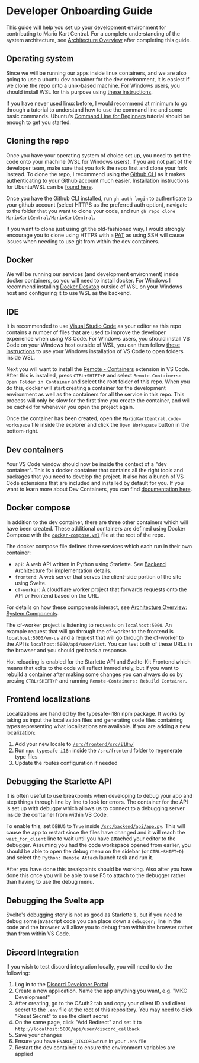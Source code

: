 # Developer Onboarding Guide

This guide will help you set up your development environment for contributing to Mario Kart Central. For a complete understanding of the system architecture, see [Architecture Overview](architecture.md) after completing this guide.

## Operating system
Since we will be running our apps inside linux containers, and we are also going to use a ubuntu dev container for the dev environment, it is easiest if we clone the repo onto a unix-based machine. For Windows users, you should install WSL for this purpose using [these instructions](https://docs.microsoft.com/en-us/windows/wsl/setup/environment). 

If you have never used linux before, I would recommend at minimum to go through a tutorial to understand how to use the command line and some basic commands. Ubuntu's [Command Line for Beginners](https://ubuntu.com/tutorials/command-line-for-beginners) tutorial should be enough to get you started.

## Cloning the repo
Once you have your operating system of choice set up, you need to get the code onto your machine (WSL for Windows users). If you are not part of the developer team, make sure that you fork the repo first and clone your fork instead. To clone the repo, I recommend using the [Github CLI](https://cli.github.com/) as it makes authenticating to your Github account much easier. Installation instructions for Ubuntu/WSL can be [found here](https://github.com/cli/cli/blob/trunk/docs/install_linux.md#debian-ubuntu-linux-raspberry-pi-os-apt). 

Once you have the Github CLI installed, run `gh auth login` to authenticate to your github account (select HTTPS as the preferred auth option), navigate to the folder that you want to clone your code, and run `gh repo clone MarioKartCentral/MarioKartCentral`. 

If you want to clone just using git the old-fashioned way, I would strongly encourage you to clone using HTTPS with a [PAT](https://docs.github.com/en/authentication/keeping-your-account-and-data-secure/creating-a-personal-access-token) as using SSH will cause issues when needing to use git from within the dev containers.

## Docker
We will be running our services (and development environment) inside docker containers, so you will need to install docker. For Windows I recommend installing [Docker Desktop](https://docs.docker.com/desktop/windows/install/) outside of WSL on your Windows host and configuring it to use WSL as the backend. 

## IDE
It is recommended to use [Visual Studio Code](https://code.visualstudio.com/) as your editor as this repo contains a number of files that are used to improve the developer experience when using VS Code. For Windows users, you should install VS Code on your Windows host outside of WSL, you can then follow [these instructions](https://docs.microsoft.com/en-us/windows/wsl/tutorials/wsl-vscode) to use your Windows installation of VS Code to open folders inside WSL. 

Next you will want to install the [Remote - Containers](https://marketplace.visualstudio.com/items?itemName=ms-vscode-remote.remote-containers) extension in VS Code. After this is installed, press `CTRL+SHIFT+P` and select `Remote-Containers: Open Folder in Container` and select the root folder of this repo. When you do this, docker will start creating a container for the development environment as well as the containers for all the service in this repo. This process will only be slow for the first time you create the container, and will be cached for whenever you open the project again.

Once the container has been created, open the `MarioKartCentral.code-workspace` file inside the explorer and click the `Open Workspace` button in the bottom-right.

## Dev containers
Your VS Code window should now be inside the context of a "dev container". This is a docker container that contains all the right tools and packages that you need to develop the project. It also has a bunch of VS Code extensions that are included and installed by default for you. If you want to learn more about Dev Containers, you can find [documentation here](https://code.visualstudio.com/docs/remote/containers).

## Docker compose
In addition to the dev container, there are three other containers which will have been created. These additional containers are defined using Docker Compose with the [`docker-compose.yml`](/docker-compose.yml) file at the root of the repo.

The docker compose file defines three services which each run in their own container:
- `api`: A web API written in Python using Starlette. See [Backend Architecture](backend.md) for implementation details.
- `frontend`: A web server that serves the client-side portion of the site using Svelte.
- `cf-worker`: A cloudflare worker project that forwards requests onto the API or Frontend based on the URL.

For details on how these components interact, see [Architecture Overview: System Components](architecture.md#system-components).

The cf-worker project is listening to requests on `localhost:5000`. An example request that will go through the cf-worker to the frontend is `localhost:5000/en-us` and a request that will go through the cf-worker to the API is `localhost:5000/api/user/list`. You can test both of these URLs in the browser and you should get back a response.

Hot reloading is enabled for the Starlette API and Svelte-Kit Frontend which means that edits to the code will reflect immediately, but if you want to rebuild a container after making some changes you can always do so by presing `CTRL+SHIFT+P` and running `Remote-Containers: Rebuild Container`.

## Frontend localizations
Localizations are handled by the typesafe-i18n npm package. It works by taking as input the localization files and generating code files containing types representing what localizations are available. If you are adding a new localization:

1. Add your new locale to [`/src/frontend/src/i18n/`](/src/frontend/src/i18n/)
2. Run `npx typesafe-i18n` inside the `/src/frontend` folder to regenerate type files
3. Update the routes configuration if needed

## Debugging the Starlette API
It is often useful to use breakpoints when developing to debug your app and step things through line by line to look for errors. The container for the API is set up with debugpy which allows us to connect to a debugging server inside the container from within VS Code. 

To enable this, set `DEBUG` to `True` inside [`/src/backend/api/app.py`](/src/backend/api/app.py). This will cause the app to restart since the files have changed and it will reach the `wait_for_client` line to wait until you have attached your editor to the debugger. Assuming you had the code workspace opened from earlier, you should be able to open the debug menu on the sidebar (or `CTRL+SHIFT+D`) and select the `Python: Remote Attach` launch task and run it. 

After you have done this breakpoints should be working. Also after you have done this once you will be able to use F5 to attach to the debugger rather than having to use the debug menu.

## Debugging the Svelte app
Svelte's debugging story is not as good as Starlette's, but if you need to debug some javascript code you can place down a `debugger;` line in the code and the browser will allow you to debug from within the browser rather than from within VS Code.

## Discord Integration
If you wish to test discord integration locally, you will need to do the following: 
1. Log in to the [Discord Developer Portal](https://discord.com/developers/applications)
1. Create a new application. Name the app anything you want, e.g. "MKC Development" 
1. After creating, go to the OAuth2 tab and copy your client ID and client secret to the `.env` file at the root of this repository. You may need to click "Reset Secret" to see the client secret
1. On the same page, click "Add Redirect" and set it to `http://localhost:5000/api/user/discord_callback`
1. Save your changes
1. Ensure you have `ENABLE_DISCORD=true` in your `.env` file
1. Restart the dev container to ensure the environment variables are applied